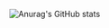 ![Anurag's GitHub stats](https://github-readme-stats.vercel.app/api?username=Mnewer&show_icons=true&theme=radical)

